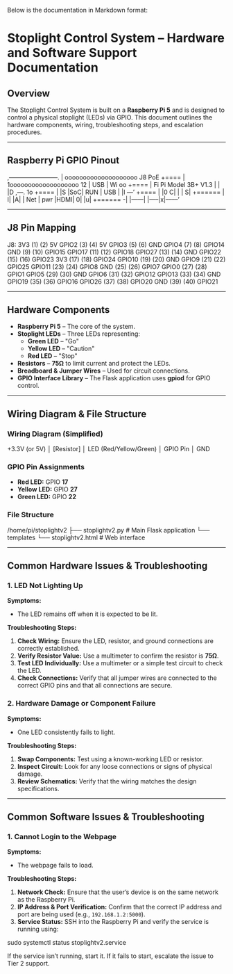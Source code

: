 Below is the documentation in Markdown format:

# Stoplight Control System – Hardware and Software Support Documentation

## Overview

The Stoplight Control System is built on a **Raspberry Pi 5** and is designed to control a physical stoplight (LEDs) via GPIO. This document outlines the hardware components, wiring, troubleshooting steps, and escalation procedures.

---

## Raspberry Pi GPIO Pinout

,––––––––––––––––.
| oooooooooooooooooooo J8 PoE +====
| 1ooooooooooooooooooo   12   | USB
|  Wi                    oo   +====
|  Fi  Pi Model 3B+ V1.3         |
| |D     ,—.           1o   +====
| |S     |SoC|            RUN | USB
| |I     —’                +====
| |0               C|            |
|                  S|       +======
|                  I| |A|   |   Net
| pwr      |HDMI|  0| |u|   +======
-| |——|    |—–|x|––––’

---

## J8 Pin Mapping

J8:
3V3  (1) (2)  5V
GPIO2  (3) (4)  5V
GPIO3  (5) (6)  GND
GPIO4  (7) (8)  GPIO14
GND  (9) (10) GPIO15
GPIO17 (11) (12) GPIO18
GPIO27 (13) (14) GND
GPIO22 (15) (16) GPIO23
3V3 (17) (18) GPIO24
GPIO10 (19) (20) GND
GPIO9 (21) (22) GPIO25
GPIO11 (23) (24) GPIO8
GND (25) (26) GPIO7
GPIO0 (27) (28) GPIO1
GPIO5 (29) (30) GND
GPIO6 (31) (32) GPIO12
GPIO13 (33) (34) GND
GPIO19 (35) (36) GPIO16
GPIO26 (37) (38) GPIO20
GND (39) (40) GPIO21

---

## Hardware Components

- **Raspberry Pi 5** – The core of the system.
- **Stoplight LEDs** – Three LEDs representing:
  - **Green LED** – "Go"
  - **Yellow LED** – "Caution"
  - **Red LED** – "Stop"
- **Resistors** – **75Ω** to limit current and protect the LEDs.
- **Breadboard & Jumper Wires** – Used for circuit connections.
- **GPIO Interface Library** – The Flask application uses **gpiod** for GPIO control.

---

## Wiring Diagram & File Structure

### Wiring Diagram (Simplified)

+3.3V (or 5V)
│
[Resistor]
│
LED (Red/Yellow/Green)
│
GPIO Pin
│
GND

### GPIO Pin Assignments

- **Red LED:** GPIO **17**
- **Yellow LED:** GPIO **27**
- **Green LED:** GPIO **22**

### File Structure

/home/pi/stoplightv2
├── stoplightv2.py      # Main Flask application
└── templates
└── stoplightv2.html   # Web interface

---

## Common Hardware Issues & Troubleshooting

### 1. LED Not Lighting Up

**Symptoms:**
- The LED remains off when it is expected to be lit.

**Troubleshooting Steps:**
1. **Check Wiring:** Ensure the LED, resistor, and ground connections are correctly established.
2. **Verify Resistor Value:** Use a multimeter to confirm the resistor is **75Ω**.
3. **Test LED Individually:** Use a multimeter or a simple test circuit to check the LED.
4. **Check Connections:** Verify that all jumper wires are connected to the correct GPIO pins and that all connections are secure.

### 2. Hardware Damage or Component Failure

**Symptoms:**
- One LED consistently fails to light.

**Troubleshooting Steps:**
1. **Swap Components:** Test using a known-working LED or resistor.
2. **Inspect Circuit:** Look for any loose connections or signs of physical damage.
3. **Review Schematics:** Verify that the wiring matches the design specifications.

---

## Common Software Issues & Troubleshooting

### 1. Cannot Login to the Webpage

**Symptoms:**
- The webpage fails to load.

**Troubleshooting Steps:**
1. **Network Check:** Ensure that the user’s device is on the same network as the Raspberry Pi.
2. **IP Address & Port Verification:** Confirm that the correct IP address and port are being used (e.g., `192.168.1.2:5000`).
3. **Service Status:** SSH into the Raspberry Pi and verify the service is running using:

sudo systemctl status stoplightv2.service

If the service isn’t running, start it. If it fails to start, escalate the issue to Tier 2 support.
